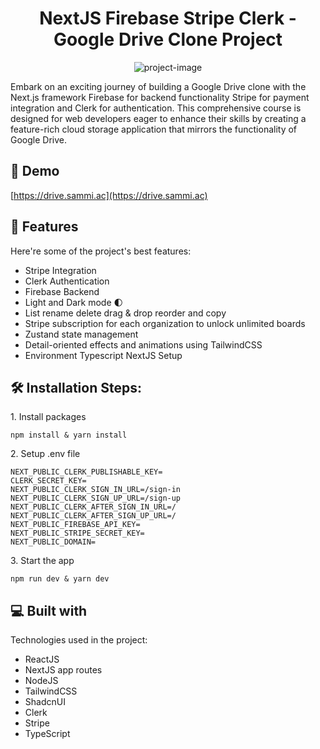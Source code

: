 <h1 align="center" id="title">NextJS Firebase Stripe Clerk - Google Drive Clone Project</h1>

<p align="center"><img src="https://media.graphassets.com/u1mIG68sT6Gz79zhMurn" alt="project-image"></p>

<p id="description">Embark on an exciting journey of building a Google Drive clone with the Next.js framework Firebase for backend functionality Stripe for payment integration and Clerk for authentication. This comprehensive course is designed for web developers eager to enhance their skills by creating a feature-rich cloud storage application that mirrors the functionality of Google Drive.</p>

<h2>🚀 Demo</h2>

[https://drive.sammi.ac](https://drive.sammi.ac)

<h2>🧐 Features</h2>

Here're some of the project's best features:

- Stripe Integration
- Clerk Authentication
- Firebase Backend
- Light and Dark mode 🌓
- List rename delete drag & drop reorder and copy
- Stripe subscription for each organization to unlock unlimited boards
- Zustand state management
- Detail-oriented effects and animations using TailwindCSS
- Environment Typescript NextJS Setup

<h2>🛠️ Installation Steps:</h2>

<p>1. Install packages</p>

```
npm install & yarn install
```

<p>2. Setup .env file</p>

```
NEXT_PUBLIC_CLERK_PUBLISHABLE_KEY=
CLERK_SECRET_KEY=
NEXT_PUBLIC_CLERK_SIGN_IN_URL=/sign-in
NEXT_PUBLIC_CLERK_SIGN_UP_URL=/sign-up
NEXT_PUBLIC_CLERK_AFTER_SIGN_IN_URL=/
NEXT_PUBLIC_CLERK_AFTER_SIGN_UP_URL=/
NEXT_PUBLIC_FIREBASE_API_KEY=
NEXT_PUBLIC_STRIPE_SECRET_KEY=
NEXT_PUBLIC_DOMAIN=
```

<p>3. Start the app</p>

```
npm run dev & yarn dev
```

<h2>💻 Built with</h2>

Technologies used in the project:

- ReactJS
- NextJS app routes
- NodeJS
- TailwindCSS
- ShadcnUI
- Clerk
- Stripe
- TypeScript
